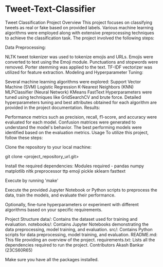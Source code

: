 # Tweet-Text-Classifier
Tweet Classification Project
Overview
This project focuses on classifying tweets as real or fake based on provided labels. Various machine learning algorithms were employed along with extensive preprocessing techniques to achieve the classification task. The project involved the following steps:

Data Preprocessing:

NLTK tweet tokenizer was used to tokenize emojis and URLs.
Emojis were converted to text using the Emoji module.
Punctuations and stopwords were removed.
Porter stemming was applied to the text.
TF-IDF vectorizer was utilized for feature extraction.
Modeling and Hyperparameter Tuning:

Several machine learning algorithms were explored:
Support Vector Machine (SVM)
Logistic Regression
K-Nearest Neighbors (KNN)
MLPClassifier (Neural Network)
KMeans
FastText
Hyperparameters were tuned using techniques like GridSearchCV and brute force.
Detailed hyperparameters tuning and best attributes obtained for each algorithm are provided in the project documentation.
Results:

Performance metrics such as precision, recall, f1-score, and accuracy were evaluated for each model.
Confusion matrices were generated to understand the model's behavior.
The best performing models were identified based on the evaluation metrics.
Usage
To utilize this project, follow these steps:

Clone the repository to your local machine:

git clone <project_repository_url.git>

Install the required dependencies:
Modules required -
pandas
numpy
matplotlib
nltk
preprocessor
ttp
emoji
pickle
sklearn
fasttext

Execute by running 'make'

Execute the provided Jupyter Notebook or Python scripts to preprocess the data, train the models, and evaluate their performance.

Optionally, fine-tune hyperparameters or experiment with different algorithms based on your specific requirements.

Project Structure
data/: Contains the dataset used for training and evaluation.
notebooks/: Contains Jupyter Notebooks demonstrating the data preprocessing, model training, and evaluation.
src/: Contains Python scripts for data preprocessing, model training, and evaluation.
README.md: This file providing an overview of the project.
requirements.txt: Lists all the dependencies required to run the project.
Contributors
Akash Bankar (23CS60R65)

Make sure you have all the packages installed.


